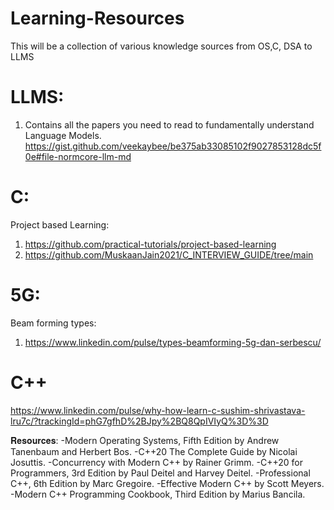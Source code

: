 # Learning-Resources

This will be a collection of various knowledge sources from OS,C, DSA to LLMS


# LLMS:
1. Contains all the papers you need to read to fundamentally understand Language Models.
    https://gist.github.com/veekaybee/be375ab33085102f9027853128dc5f0e#file-normcore-llm-md

# C:
Project based Learning:
1. https://github.com/practical-tutorials/project-based-learning
2. https://github.com/MuskaanJain2021/C_INTERVIEW_GUIDE/tree/main

# 5G:
Beam forming types:
1. https://www.linkedin.com/pulse/types-beamforming-5g-dan-serbescu/


# C++
https://www.linkedin.com/pulse/why-how-learn-c-sushim-shrivastava-lru7c/?trackingId=phG7gfhD%2BJpy%2BQ8QpIVIyQ%3D%3D

𝐑𝐞𝐬𝐨𝐮𝐫𝐜𝐞𝐬:
    -Modern Operating Systems, Fifth Edition by Andrew Tanenbaum and Herbert Bos.
    -C++20 The Complete Guide by Nicolai Josuttis.
    -Concurrency with Modern C++ by Rainer Grimm.
    -C++20 for Programmers, 3rd Edition by Paul Deitel and Harvey Deitel.
    -Professional C++, 6th Edition by Marc Gregoire.
    -Effective Modern C++ by Scott Meyers.
    -Modern C++ Programming Cookbook, Third Edition by Marius Bancila.

